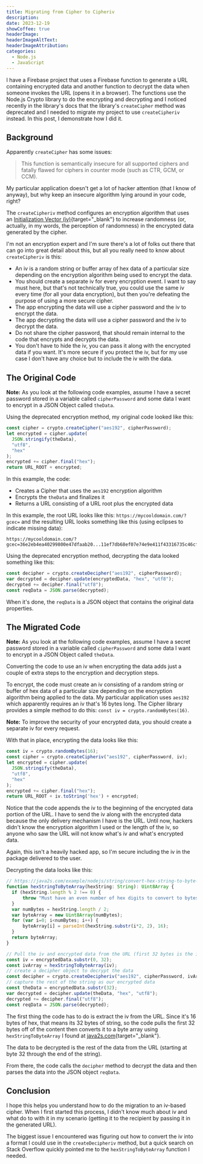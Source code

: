 ```yaml
---
title: Migrating from Cipher to Cipheriv
description: 
date: 2023-12-19
showCoffee: true
headerImage: 
headerImageAltText: 
headerImageAttribution: 
categories:
  - Node.js
  - JavaScript  
---
```


I have a Firebase project that uses a Firebase function to generate a URL containing encrypted data and another function to decrypt the data when someone invokes the URL (opens it in a browser). The functions use the Node.js Crypto library to do the encrypting and decrypting and I noticed recently in the library's docs that the library's `createCipher` method was deprecated and I needed to migrate my project to use `createCipheriv` instead. In this post, I demonstrate how I did it.

## Background

Apparently `createCipher` has some issues:

> This function is semantically insecure for all supported ciphers and fatally flawed for ciphers in counter mode (such as CTR, GCM, or CCM).

My particular application doesn't get a lot of hacker attention (that I know of anyway), but why keep an insecure algorithm lying around in your code, right?

The `createCipheriv` method configures an encryption algorithm that uses an [Initialization Vector (iv)](https://en.wikipedia.org/wiki/Initialization_vector){target="_blank"} to increase randomness (or, actually, in my words, the perception of randomness) in the encrypted data generated by the cipher.

I'm not an encryption expert and I'm sure there's a lot of folks out there that can go into great detail about this, but all you really need to know about `createCipheriv` is this:

* An iv is a random string or buffer array of hex data of a particular size depending on the encryption algorithm being used to encrypt the data.
* You should create a separate iv for every encryption event. I want to say must here, but that's not technically true, you could use the same iv every time (for all your data encryption), but then you're defeating the purpose of using a more secure cipher.
* The app encrypting the data will use a cipher password and the iv to encrypt the data.
* The app decrypting the data will use a cipher password and the iv to decrypt the data.
* Do not share the cipher password, that should remain internal to the code that encrypts and decrypts the data.
* You don't have to hide the iv, you can pass it along with the encrypted data if you want. It's more secure if you protect the iv, but for my use case I don't have any choice but to include the iv with the data.

## The Original Code

**Note:** As you look at the following code examples, assume I have a secret password stored in a variable called `cipherPassword` and some data I want to encrypt in a JSON Object called `theData`.

Using the deprecated encryption method, my original code looked like this:

```ts
const cipher = crypto.createCipher("aes192", cipherPassword);
let encrypted = cipher.update(
  JSON.stringify(theData),
  "utf8",
  "hex"
);
encrypted += cipher.final("hex");
return URL_ROOT + encrypted;
```

In this example, the code:

* Creates a Cipher that uses the `aes192` encryption algorithm
* Encrypts the `theData` and finalizes it
* Returns a URL consisting of a URL root plus the encrypted data

In this example, the root URL looks like this: `https://mycooldomain.com/?gcec=` and the resulting URL looks something like this (using eclipses to indicate missing data):

```
https://mycooldomain.com/?gcec=36e2eb4ea40299800e47dfaab20...11ef7db68ef07e74e9e411f43316735c46cffaaed
```

Using the deprecated encryption method, decrypting the data looked something like this:

```ts
const decipher = crypto.createDecipher("aes192", cipherPassword);
var decrypted = decipher.update(encryptedData, "hex", "utf8");
decrypted += decipher.final("utf8");
const reqData = JSON.parse(decrypted);
```

When it's done, the `reqData` is a JSON object that contains the original data properties.

## The Migrated Code

**Note:** As you look at the following code examples, assume I have a secret password stored in a variable called `cipherPassword` and some data I want to encrypt in a JSON Object called `theData`.

Converting the code to use an iv when encrypting the data adds just a couple of extra steps to the encryption and decryption steps. 

To encrypt, the code must create an iv consisting of a random string or buffer of hex data of a particular size depending on the encryption algorithm being applied to the data. My particular application uses `aes192` which apparently requires an iv that's 16 bytes long. The Cipher library provides a simple method to do this: `const iv = crypto.randomBytes(16)`. 

**Note:** To improve the security of your encrypted data, you should create a separate iv for every request.

With that in place, encrypting the data looks like this:

```ts
const iv = crypto.randomBytes(16);
const cipher = crypto.createCipheriv("aes192", cipherPassword, iv);
let encrypted = cipher.update(
  JSON.stringify(theData), 
  "utf8", 
  "hex"
);
encrypted += cipher.final("hex");
return URL_ROOT + iv.toString('hex') + encrypted;
```

Notice that the code appends the iv to the beginning of the encrypted data portion of the URL. I have to send the iv along with the encrypted data because the only delivery mechanism I have is the URL. Until now, hackers didn't know the encryption algorithm I used or the length of the iv, so anyone who saw the URL will not know what's iv and what's encrypted data.

Again, this isn't a heavily hacked app, so I'm secure including the iv in the package delivered to the user.

Decrypting the data looks like this:

```ts
// https://java2s.com/example/nodejs/string/convert-hex-string-to-byte-array.html
function hexStringToByteArray(hexString: String): Uint8Array {
  if (hexString.length % 2 !== 0) {
      throw "Must have an even number of hex digits to convert to bytes";
  }
  var numBytes = hexString.length / 2;
  var byteArray = new Uint8Array(numBytes);
  for (var i=0; i<numBytes; i++) {
      byteArray[i] = parseInt(hexString.substr(i*2, 2), 16);
  }
  return byteArray;
}

// Pull the iv and encrypted data from the URL (first 32 bytes is the iv)
const iv = encryptedData.substr(0, 32);
const ivArray = hexStringToByteArray(iv);
// create a decipher object to decrypt the data
const decipher = crypto.createDecipheriv("aes192", cipherPassword, ivArray);
// capture the rest of the string as our encrypted data
const theData = encryptedData.substr(32);
var decrypted = decipher.update(theData, "hex", "utf8");
decrypted += decipher.final("utf8");
const reqData = JSON.parse(decrypted);
```

The first thing the code has to do is extract the iv from the URL. Since it's 16 bytes of hex, that means its 32 bytes of string, so the code pulls the first 32 bytes off of the content then converts it to a byte array using `hexStringToByteArray` I found at [java2s.com](https://java2s.com/example/nodejs/string/convert-hex-string-to-byte-array.html){target="_blank"}.

The data to be decrypted is the rest of the data from the URL (starting at byte 32 through the end of the string).

From there, the code calls the `decipher` method to decrypt the data and then parses the data into the JSON object `reqData`. 

## Conclusion

I hope this helps you understand how to do the migration to an iv-based cipher. When I first started this process, I didn't know much about iv and what do to with it in my scenario (getting it to the recipient by passing it in the generated URL).

The biggest issue I encountered was figuring out how to convert the iv into a format I could use in the `createDecipheriv` method, but a quick search on Stack Overflow quickly pointed me to the `hexStringToByteArray` function I needed.
